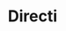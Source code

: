 ---
blog: https://blog.directi.com/
facebook: https://facebook.com/thedirectigroup
linkedin: https://linkedin.com/company/29570
logohandle: directi
sort: directi
title: Directi
twitter: https://x.com/Directi
website: https://www.directi.com/
---